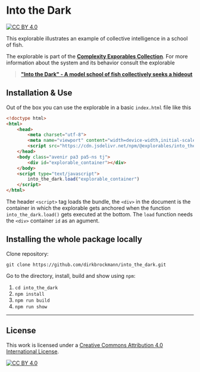 [cc-by]: http://creativecommons.org/licenses/by/4.0/
[cc-by-image]: https://i.creativecommons.org/l/by/4.0/88x31.png
[cc-by-shield]: https://img.shields.io/badge/License-CC%20BY%204.0-lightgrey.svg

# Into the Dark

[![CC BY 4.0][cc-by-shield]][cc-by]

This explorable illustrates an example of collective intelligence in a school of fish. 

The explorable is part of the [**Complexity Exporables Collection**](https://www.complexity-explorables.org). For more information about the system and its behavior consult the explorable
> [**"Into the Dark" - A model school of fish collectively seeks a hideout**](https://www.complexity-explorables.org/explorables/into-the-dark/)

## Installation & Use

Out of the box you can use the explorable in a basic `index.html` file like this

```html
<!doctype html>
<html>
	<head>
		<meta charset="utf-8">
		<meta name="viewport" content="width=device-width,initial-scale=1">
		<script src="https://cdn.jsdelivr.net/npm/@explorables/into_the_dark"></script>
	</head>
	<body class="avenir pa3 pa5-ns tj">
	    <div id="explorable_container"></div>
	</body>
	<script type="text/javascript">
		into_the_dark.load("explorable_container")
	</script>
</html>
```
The header `<script>` tag loads the bundle, the `<div>` in the document is the container in which the explorable gets anchored when the function `into_the_dark.load()` gets executed at the bottom. The `load` function needs the `<div>` container `id` as an agument.

## Installing the whole package locally

Clone repository:

```shell
git clone https://github.com/dirkbrockmann/into_the_dark.git
```


Go to the directory, install, build and show using `npm`:

1. `cd into_the_dark`
2. `npm install`
3. `npm run build`
4. `npm run show`

---

## License

This work is licensed under a
[Creative Commons Attribution 4.0 International License][cc-by].

[![CC BY 4.0][cc-by-image]][cc-by]

